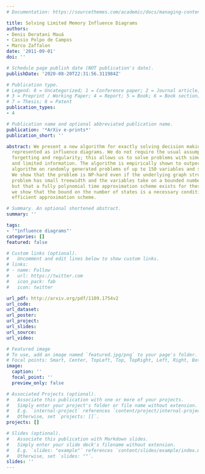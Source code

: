 ```yaml
---
# Documentation: https://sourcethemes.com/academic/docs/managing-content/

title: Solving Limited Memory Influence Diagrams
authors:
- Denis Deratani Mauá
- Cassio Polpo de Campos
- Marco Zaffalon
date: '2011-09-01'
doi: ''

# Schedule page publish date (NOT publication's date).
publishDate: '2020-08-20T22:31:56.311984Z'

# Publication type.
# Legend: 0 = Uncategorized; 1 = Conference paper; 2 = Journal article;
# 3 = Preprint / Working Paper; 4 = Report; 5 = Book; 6 = Book section;
# 7 = Thesis; 8 = Patent
publication_types:
- 4

# Publication name and optional abbreviated publication name.
publication: '*ArXiv e-prints*'
publication_short: ''

abstract: We present a new algorithm for exactly solving decision making problems
  represented as influence diagrams. We do not require the usual assumptions of no
  forgetting and regularity; this allows us to solve problems with simultaneous decisions
  and limited information. The algorithm is empirically shown to outperform a state-of-the-art
  algorithm on randomly generated problems of up to 150 variables and $10^64$ solutions.
  We show that the problem is NP-hard even if the underlying graph structure of the
  problem has small treewidth and the variables take on a bounded number of states,
  but that a fully polynomial time approximation scheme exists for these cases. Moreover,
  we show that the bound on the number of states is a necessary condition for any
  efficient approximation scheme.

# Summary. An optional shortened abstract.
summary: ''

tags:
- '"influence diagrams"'
categories: []
featured: false

# Custom links (optional).
#   Uncomment and edit lines below to show custom links.
# links:
# - name: Follow
#   url: https://twitter.com
#   icon_pack: fab
#   icon: twitter

url_pdf: http://arxiv.org/pdf/1109.1754v2
url_code:
url_dataset:
url_poster:
url_project:
url_slides:
url_source:
url_video:

# Featured image
# To use, add an image named `featured.jpg/png` to your page's folder. 
# Focal points: Smart, Center, TopLeft, Top, TopRight, Left, Right, BottomLeft, Bottom, BottomRight.
image:
  caption: ''
  focal_point: ''
  preview_only: false

# Associated Projects (optional).
#   Associate this publication with one or more of your projects.
#   Simply enter your project's folder or file name without extension.
#   E.g. `internal-project` references `content/project/internal-project/index.md`.
#   Otherwise, set `projects: []`.
projects: []

# Slides (optional).
#   Associate this publication with Markdown slides.
#   Simply enter your slide deck's filename without extension.
#   E.g. `slides: "example"` references `content/slides/example/index.md`.
#   Otherwise, set `slides: ""`.
slides: ''
---
```

